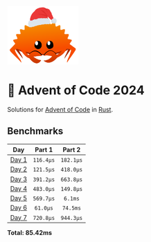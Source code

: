 <img src="./.assets/christmas_ferris.png" width="164">

# 🎄 Advent of Code 2024

Solutions for [Advent of Code](https://adventofcode.com/) in [Rust](https://www.rust-lang.org/).

<!--- advent_readme_stars table --->

<!--- benchmarking table --->
## Benchmarks

| Day | Part 1 | Part 2 |
| :---: | :---: | :---:  |
| [Day 1](./src/bin/01.rs) | `116.4µs` | `182.1µs` |
| [Day 2](./src/bin/02.rs) | `121.5µs` | `418.0µs` |
| [Day 3](./src/bin/03.rs) | `391.2µs` | `663.8µs` |
| [Day 4](./src/bin/04.rs) | `483.0µs` | `149.8µs` |
| [Day 5](./src/bin/05.rs) | `569.7µs` | `6.1ms` |
| [Day 6](./src/bin/06.rs) | `61.0µs` | `74.5ms` |
| [Day 7](./src/bin/07.rs) | `720.8µs` | `944.3µs` |

**Total: 85.42ms**
<!--- benchmarking table --->
